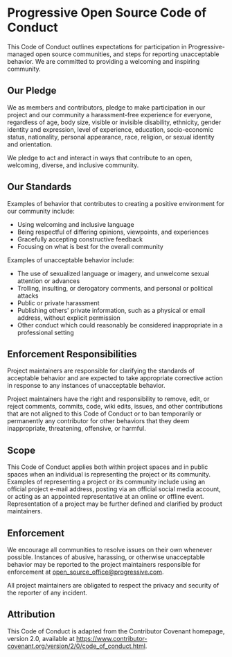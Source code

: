 # Progressive Open Source Code of Conduct

This Code of Conduct outlines expectations for participation in Progressive-managed open source communities, and steps for reporting unacceptable behavior. We are committed to providing a welcoming and inspiring community.

## Our Pledge

We as members and contributors, pledge to make participation in our project and our community a harassment-free experience for everyone, regardless of age, body size, visible or invisible disability, ethnicity, gender identity and expression, level of experience, education, socio-economic status, nationality, personal appearance, race, religion, or sexual identity and orientation.

We pledge to act and interact in ways that contribute to an open, welcoming, diverse, and inclusive community.

## Our Standards

Examples of behavior that contributes to creating a positive environment for our community include:

- Using welcoming and inclusive language
- Being respectful of differing opinions, viewpoints, and experiences
- Gracefully accepting constructive feedback
- Focusing on what is best for the overall community

Examples of unacceptable behavior include:

- The use of sexualized language or imagery, and unwelcome sexual attention or advances
- Trolling, insulting, or derogatory comments, and personal or political attacks
- Public or private harassment
- Publishing others' private information, such as a physical or email address, without explicit permission
- Other conduct which could reasonably be considered inappropriate in a professional setting

## Enforcement Responsibilities

Project maintainers are responsible for clarifying the standards of acceptable behavior and are expected to take appropriate corrective action in response to any instances of unacceptable behavior.

Project maintainers have the right and responsibility to remove, edit, or reject comments, commits, code, wiki edits, issues, and other contributions that are not aligned to this Code of Conduct or to ban temporarily or permanently any contributor for other behaviors that they deem inappropriate, threatening, offensive, or harmful.

## Scope

This Code of Conduct applies both within project spaces and in public spaces when an individual is representing the project or its community. Examples of representing a project or its community include using an official project e-mail address, posting via an official social media account, or acting as an appointed representative at an online or offline event. Representation of a project may be further defined and clarified by product maintainers.

## Enforcement

We encourage all communities to resolve issues on their own whenever possible. Instances of abusive, harassing, or otherwise unacceptable behavior may be reported to the project maintainers responsible for enforcement at open_source_office@progressive.com.

All project maintainers are obligated to respect the privacy and security of the reporter of any incident.

## Attribution

This Code of Conduct is adapted from the Contributor Covenant homepage,
version 2.0, available at
https://www.contributor-covenant.org/version/2/0/code_of_conduct.html.
